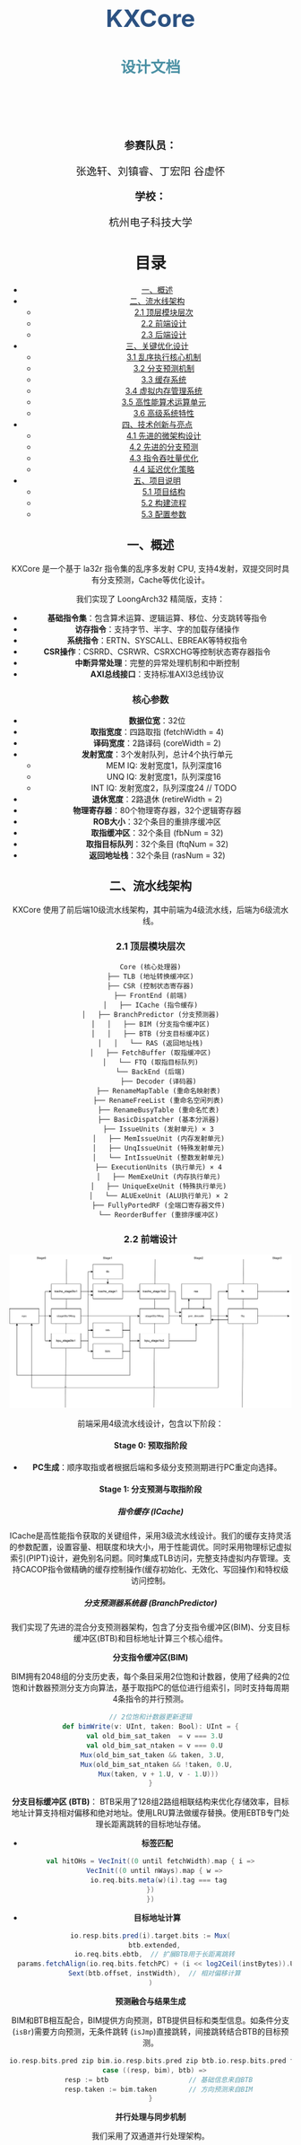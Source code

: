 <div style="text-align: center; page-break-after: always;">
    <h1 style="font-size: 32pt; color: #2c5282; margin-top: 100pt;">KXCore</h1>
    <h2 style="font-size: 20pt; color: #4a90a4; margin-top: 30pt;">设计文档</h2>
    <div style="margin-top: 80pt; font-size: 14pt;">
        <p><strong>参赛队员：</strong></p>
        <p>张逸轩、刘镇睿、丁宏阳 谷虚怀</p>
        <p><strong>学校：</strong></p>
        <p>杭州电子科技大学</p>
    </div>

# 目录

- [一、概述](#一概述)
- [二、流水线架构](#二流水线架构)
  - [2.1 顶层模块层次](#21-顶层模块层次)
  - [2.2 前端设计](#22-前端设计)
  - [2.3 后端设计](#23-后端设计)
- [三、关键优化设计](#三关键优化设计)
  - [3.1 乱序执行核心机制](#31-乱序执行核心机制)
  - [3.2 分支预测机制](#32-分支预测机制)
  - [3.3 缓存系统](#33-缓存系统)
  - [3.4 虚拟内存管理系统](#34-虚拟内存管理系统)
  - [3.5 高性能算术运算单元](#35-高性能算术运算单元)
  - [3.6 高级系统特性](#36-高级系统特性)
- [四、技术创新与亮点](#四技术创新与亮点)
  - [4.1 先进的微架构设计](#41-先进的微架构设计)
  - [4.2 先进的分支预测](#42-先进的分支预测)
  - [4.3 指令吞吐量优化](#43-指令吞吐量优化)
  - [4.4 延迟优化策略](#44-延迟优化策略)
- [五、项目说明](#五项目说明)
  - [5.1 项目结构](#51-项目结构)
  - [5.2 构建流程](#52-构建流程)
  - [5.3 配置参数](#53-配置参数)

<div style="page-break-after: always;"></div>


## 一、概述

KXCore 是一个基于 la32r 指令集的乱序多发射 CPU, 支持4发射，双提交同时具有分支预测，Cache等优化设计。

我们实现了 LoongArch32 精简版，支持：
- **基础指令集**：包含算术运算、逻辑运算、移位、分支跳转等指令
- **访存指令**：支持字节、半字、字的加载存储操作
- **系统指令**：ERTN、SYSCALL、EBREAK等特权指令
- **CSR操作**：CSRRD、CSRWR、CSRXCHG等控制状态寄存器指令
- **中断异常处理**：完整的异常处理机制和中断控制
- **AXI总线接口**：支持标准AXI3总线协议

### 核心参数
- **数据位宽**：32位
- **取指宽度**：四路取指 (fetchWidth = 4)
- **译码宽度**：2路译码 (coreWidth = 2)
- **发射宽度**：3个发射队列，总计4个执行单元
  - MEM IQ: 发射宽度1，队列深度16
  - UNQ IQ: 发射宽度1，队列深度16  
  - INT IQ: 发射宽度2，队列深度24
  // TODO
- **退休宽度**：2路退休 (retireWidth = 2)
- **物理寄存器**：80个物理寄存器，32个逻辑寄存器
- **ROB大小**：32个条目的重排序缓冲区
- **取指缓冲区**：32个条目 (fbNum = 32)
- **取指目标队列**：32个条目 (ftqNum = 32)
- **返回地址栈**：32个条目 (rasNum = 32)

## 二、流水线架构

KXCore 使用了前后端10级流水线架构，其中前端为4级流水线，后端为6级流水线。

### 2.1 顶层模块层次
```
Core (核心处理器)
├── TLB (地址转换缓冲区)
├── CSR (控制状态寄存器)
├── FrontEnd (前端)
│   ├── ICache (指令缓存)
│   ├── BranchPredictor (分支预测器)
│   │   ├── BIM (分支指令缓冲区)
│   │   ├── BTB (分支目标缓冲区)
│   │   └── RAS (返回地址栈)
│   ├── FetchBuffer (取指缓冲区)
│   └── FTQ (取指目标队列)
└── BackEnd (后端)
    ├── Decoder (译码器)
    ├── RenameMapTable (重命名映射表)
    ├── RenameFreeList (重命名空闲列表)
    ├── RenameBusyTable (重命名忙表)
    ├── BasicDispatcher (基本分派器)
    ├── IssueUnits (发射单元) × 3
    │   ├── MemIssueUnit (内存发射单元)
    │   ├── UnqIssueUnit (特殊发射单元)
    │   └── IntIssueUnit (整数发射单元)
    ├── ExecutionUnits (执行单元) × 4
    │   ├── MemExeUnit (内存执行单元)
    │   ├── UniqueExeUnit (特殊执行单元)
    │   └── ALUExeUnit (ALU执行单元) × 2
    ├── FullyPortedRF (全端口寄存器文件)
    └── ReorderBuffer (重排序缓冲区)
```

### 2.2 前端设计

![前端架构图](KXCore_FrontEnd.png)

前端采用4级流水线设计，包含以下阶段：

#### Stage 0: 预取指阶段

- **PC生成**：顺序取指或者根据后端和多级分支预测期进行PC重定向选择。

#### Stage 1: 分支预测与取指阶段

##### 指令缓存 (ICache)
   
ICache是高性能指令获取的关键组件，采用3级流水线设计。我们的缓存支持灵活的参数配置，设置容量、相联度和块大小，用于性能调优。同时采用物理标记虚拟索引(PIPT)设计，避免别名问题。同时集成TLB访问，完整支持虚拟内存管理。支持CACOP指令做精确的缓存控制操作(缓存初始化、无效化、写回操作)和特权级访问控制。

##### 分支预测器系统器 (BranchPredictor)
   
我们实现了先进的混合分支预测器架构，包含了分支指令缓冲区(BIM)、分支目标缓冲区(BTB)和目标地址计算三个核心组件。
   
**分支指令缓冲区(BIM)** 

BIM拥有2048组的分支历史表，每个条目采用2位饱和计数器，使用了经典的2位饱和计数器预测分支方向算法，基于取指PC的低位进行组索引，同时支持每周期4条指令的并行预测。

```scala
// 2位饱和计数器更新逻辑
def bimWrite(v: UInt, taken: Bool): UInt = {
  val old_bim_sat_taken  = v === 3.U
  val old_bim_sat_ntaken = v === 0.U
  Mux(old_bim_sat_taken && taken, 3.U, 
    Mux(old_bim_sat_ntaken && !taken, 0.U, 
    Mux(taken, v + 1.U, v - 1.U)))
}
```
   
**分支目标缓冲区 (BTB)**：
BTB采用了128组2路组相联结构来优化存储效率，目标地址计算支持相对偏移和绝对地址。使用LRU算法做缓存替换。使用EBTB专门处理长距离跳转的目标地址存储。

- **标签匹配**

```scala
val hitOHs = VecInit((0 until fetchWidth).map { i =>
  VecInit((0 until nWays).map { w =>
    io.req.bits.meta(w)(i).tag === tag
})
})
```

- **目标地址计算**
```scala
io.resp.bits.pred(i).target.bits := Mux(
  btb.extended,
  io.req.bits.ebtb,  // 扩展BTB用于长距离跳转
  params.fetchAlign(io.req.bits.fetchPC) + (i << log2Ceil(instBytes)).U +
  Sext(btb.offset, instWidth),  // 相对偏移计算
)
```

**预测融合与结果生成**

BIM和BTB相互配合，BIM提供方向预测，BTB提供目标和类型信息。如条件分支(`isBr`)需要方向预测，无条件跳转 (`isJmp`)直接跳转，间接跳转结合BTB的目标预测。

```scala
io.resp.bits.pred zip bim.io.resp.bits.pred zip btb.io.resp.bits.pred foreach { 
  case ((resp, bim), btb) =>
    resp := btb                    // 基础信息来自BTB
    resp.taken := bim.taken        // 方向预测来自BIM
}
```

**并行处理与同步机制**
   
我们采用了双通道并行处理架构。
   
- **双通道设计**：
```scala
// ICache和BPU并行处理
icacheStage1.io.req.valid := pipeStage0to1.io.out.valid && 
                             icacheStage0to1.io.resp.valid
bpuStage1.io.req.valid := pipeStage0to1.io.out.valid && 
                          bpuStage0to1.io.resp.valid
```
   
- **数据流同步**：
     ```scala
     // 从Stage 0获取预处理数据
     bpuStage1.io.req.bits.bim := bpuStage0to1.io.resp.bits.bim
     bpuStage1.io.req.bits.btb.meta := bpuStage0to1.io.resp.bits.btb.meta
     ```
   
   - **握手协议**：确保两个通道的结果同步
```scala
val s1_fire = pipeStage0to1.io.out.valid && 
              icacheStage0to1.io.resp.valid && 
              bpuStage0to1.io.resp.valid &&
              icacheStage1to2.io.req.ready && 
              pipeStage1to2.io.in.ready
```

**即时重定向机制**
   
我们在Stage 1内部实现了快速的PC重定向，同时优先处理第一个预测跳转的指令
   
- **重定向条件检测**：
```scala
val s1_redirects = (0 until fetchWidth).map { i =>
  s1_fetchMask(i) && s1_bpuResp.pred(i).target.valid &&
  (s1_bpuResp.pred(i).isJmp ||
  (s1_bpuResp.pred(i).isBr && s1_bpuResp.pred(i).taken))
}
```
   
- **重定向目标选择**：
```scala
stage1Redirect.bits := Mux(
  s1_redirects.reduce(_ || _),
  s1_bpuResp.pred(PriorityEncoder(s1_redirects)).target.bits,
  nextFetch(s1_fetchPC),  // 顺序取指
)
```

#### Stage 2: 预解码阶段 

预解码阶段是我们 KXCore 前端设计的核心优化阶段，通过提前识别和处理控制流指令，可以显著提高分支预测精度和取指效率。

##### 控制流指令识别与分类

KXCore在预解码阶段实现了完整的控制流指令识别系统，识别分支指令(`isBr`)、跳转指令(`isB`)、间接跳转(`isJIRL`)、特殊指令(`isIDLE`)

##### 函数调用、返回识别和返回地址栈(RAS)管理

通过识别函数调用和返回模式，使用RAS专门优化函数调用和返回预测，提高分支预测准确率。RAS 具有32个条目的深度栈，支持深度嵌套函数调用，函数调用时自动压入返回地址，返回时自动弹出预测地址，自动维护栈顶指针，支持栈回滚恢复。
   
- 函数调用识别(`isCall`)
```scala
// BL指令直接调用
(inst === BL.inst) || 
// JIRL r1, rj, 0 形式的调用
(inst === JIRL.inst && inst(4,0) === 1.U && inst(25,10) === 0.U)
```
   
- 函数返回识别 (`isRet`)
```scala
// JIRL r0, r1, 0 标准返回模式
inst === JIRL.inst && inst(4,0) === 0.U && 
inst(9,5) === 1.U && inst(25,10) === 0.U
```

- 检测到函数调用时，压入下一条指令地址

```scala
ras.io.write.valid := s2_fire && !s2_exception.valid && 
                      s2_fetchBundle.cfiIdx.valid && s2_callMask(s2_cfiIdx)
ras.io.write.addr := s2_pcs(s2_cfiIdx +& 1.U)
```

##### 控制流指令优先级处理
   
预解码阶段实现了智能的控制流指令选择机制，在取指宽度内检测第一个控制流指令，控制流指令后的指令被自动屏蔽，避免错误执行，根据控制流类型计算新的取指目标。
   
```scala
val s2_cfiMask = PriorityEncoderOH(VecInit((0 until fetchWidth).map { i =>
  s2_fetchMask(i) && (s2_jmpMask(i) || (s2_brMask(i) && s2_bpuResp.pred(i).taken))
}).asUInt)
```

##### 分支预测结果验证
   
预解码阶段对Stage 1的分支预测结果进行验证和修正，包括验证条件分支的taken/not-taken预测，验证跳转目标地址的正确性，并在发现预测错误时立即触发重定向

#### Stage 3: 发送指令阶段

发送指令阶段是前端流水线的最后一个阶段，主要负责缓冲前端处理结果并向后端提供稳定的指令流。该阶段包含两个关键组件：取指缓冲区(FetchBuffer)和取指目标队列(FTQ)。

##### 取指缓冲区 (FetchBuffer)

取指缓冲区是连接前端和后端的关键缓冲结构，将前端的取指包转换为后端可以处理的微操作序列。缓冲区总共32个条目，按行组织存储结构，每行包含2个条目(coreWidth=2)，共16行，支持高效的并行访问，采用一热编码的头尾指针，简化指针管理和冲突检测。

**入队操作机制**
取指缓冲区接收来自Stage 2的完整取指包，并转换为微操作格式。

- **取指包解析**：将FetchBundle中的4条指令逐一转换为MicroOp格式
```scala
for (i <- 0 until fetchWidth) {
  val pc = io.enq.bits.pcs(i)
  in_uops(i).pcLow := pc(log2Ceil(fetchBytes) - 1, 0)
  in_uops(i).inst  := io.enq.bits.insts(i)
  in_uops(i).ftqIdx := io.enq.bits.ftqIdx
  in_uops(i).isBr   := io.enq.bits.brMask(i)
  in_uops(i).isB    := io.enq.bits.bMask(i)
  in_uops(i).isJirl := io.enq.bits.jirlMask(i)
}
```

- **动态写入索引生成**：使用循环递增的方式为每条有效指令分配存储位置
```scala
var enq_idx = tail
for (i <- 0 until fetchWidth) {
  enq_idxs(i) := enq_idx
  enq_idx = Mux(in_mask(i), inc(enq_idx), enq_idx)
}
```

- **冲突检测机制**：检测写入操作是否会与读取头指针冲突
```scala
val do_enq = !(atHead && maybeFull || mightHitHead)
```

**出队操作机制**
缓冲区每周期向后端提供最多2条微操作(coreWidth=2)。

- **行级读取**：一次读取一整行数据，提供2个微操作给后端译码器
- **冲突避免**：检测读取操作是否会与写入尾指针冲突
```scala
val tail_collisions = VecInit((0 until fbNum).map(i => 
  head(i / coreWidth) && (!maybeFull || (i % coreWidth != 0).B))).asUInt & tail
val do_deq = io.deq.ready && !will_hit_tail
```

- **有效性管理**：为每个输出的微操作提供有效性标记，支持变长输出

**流水线刷新处理**
当收到流水线刷新信号时，立即清空所有缓冲区内容，将头尾指针重置为初始状态，为新的指令流做准备
```scala
when(io.flush) {
  head      := 1.U
  tail      := 1.U
  maybeFull := false.B
}
```

##### 取指目标队列 (FTQ)

取指目标队列 FTQ 是用于保存从 ICache 接收到的指令代码以及与该地址相关的分支预测信息, 用来供流水线在 微操作阶段执行作参考。

**队列管理架构**
32个条目的环形队列，支持高吞吐量的取指操作，每个FTQ条目包含完整的取指和分支预测信息：

```scala
class FTQBundle extends Bundle {
  val fetchPC   = UInt(vaddrWidth.W)      // 取指PC地址
  val rasIdx    = UInt(log2Ceil(rasNum).W) // RAS栈指针
  val brMask    = UInt(fetchWidth.W)       // 分支指令掩码
  val cfiIdx    = Valid(UInt(log2Ceil(fetchWidth).W)) // 控制流指令索引
  val cfiIsB    = Bool()                   // 是否为无条件跳转
  val cfiIsBr   = Bool()                   // 是否为条件分支
  val cfiIsJirl = Bool()                   // 是否为间接跳转
  val meta      = new BranchPredictionMeta // 分支预测元数据
}
```

**入队操作处理**
FTQ与FetchBuffer同步入队，记录每次取指操作的完整信息：

```scala
when(do_enq) {
  val new_entry = Wire(new FTQBundle)
  new_entry.fetchPC      := io.enq.bits.pc
  new_entry.rasIdx       := io.enq.bits.rasIdx
  new_entry.brMask       := io.enq.bits.brMask
  new_entry.cfiIdx       := io.enq.bits.cfiIdx
  // 根据CFI类型设置控制流标记
  new_entry.cfiIsB       := io.enq.bits.bMask(io.enq.bits.cfiIdx.bits)
  new_entry.cfiIsBr      := io.enq.bits.brMask(io.enq.bits.cfiIdx.bits)
  new_entry.cfiIsJirl    := io.enq.bits.jirlMask(io.enq.bits.cfiIdx.bits)
}
```

**分支预测更新支持**
FTQ提供分支预测器的延迟更新机制，确保预测准确性，当bpu_ptr追上deq_ptr时，触发分支预测更新，使用下一个条目的fetchPC作为当前分支的目标地址

```scala
when(bpu_ptr =/= deq_ptr) {
  bpu_ptr := WrapInc(bpu_ptr, ftqNum)
  val bpuEntry = ram(bpu_ptr)
  val target   = ram(WrapInc(bpu_ptr, ftqNum)).fetchPC
  
  io.bpuUpdate.valid   := bpuEntry.cfiIdx.valid || bpuEntry.brMask =/= 0.U
  io.bpuUpdate.fetchPC := bpuEntry.fetchPC
  io.bpuUpdate.target  := target
}
```

**重定向和恢复机制**
FTQ支持分支预测错误和异常的快速恢复，当后端发生重定向时，回滚FTQ到正确的状态，同时提供RAS指针的恢复信息，确保函数调用栈的正确性。

```scala
when(io.redirect.valid) {
  enq_ptr    := WrapInc(io.redirect.idx, ftqNum)
  maybe_full := false.B
  
  // 如果有分支恢复信息，更新CFI状态
  when(io.redirect.brRecovery.valid) {
    redirect_new_entry.cfiIdx    := io.redirect.brRecovery.cfiIdx
    redirect_new_entry.cfiIsB    := io.redirect.brRecovery.cfiIsB
    redirect_new_entry.cfiIsBr   := io.redirect.brRecovery.cfiIsBr
    redirect_new_entry.cfiIsJirl := io.redirect.brRecovery.cfiIsJirl
  }
}
```

**后端接口支持**
FTQ为后端执行单元提供PC查询接口，支持3个并发的PC查询请求，满足多个执行单元的需求，为正在入队的条目提供实时的PC信息
```scala
for (i <- 0 until 3) {
  val idx = io.reqs(i)
  io.resps(i).valid := idx =/= enq_ptr || io.enq.fire
  io.resps(i).entry := ram(idx)
  when(idx === enq_ptr) {
    io.resps(i).entry.fetchPC := io.enq.bits.pc  // 实时数据
  }
}
```

### 2.3 后端设计

![后端架构图](KXCore_BackEnd.png)

#### Stage 0: 译码与重命名1阶段

译码与重命名1阶段是后端流水线的起始阶段，承担着将前端取指结果转换为后端可执行微操作的核心任务。重命名设计通过将架构寄存器映射到物理寄存器的虚拟设计，用来打破数据输出依赖和反依赖关系，从而解决写后写和写后读数据冒险。

##### 指令译码系统

**主要模块**：[`Decoder`](../superscalar/src/KXCore/superscalar/core/backend/Decode/Decoder.scala)

KXCore的指令译码器采用了基于Chisel `DecodeField`的高效译码架构，能够在单周期内完成复杂的LoongArch32指令解析。译码器通过多个并行的控制字段生成器，同时提取指令的各种属性信息，避免了传统译码器的串行瓶颈。

**发射队列类型分配** (`IQTypeControlField`)

译码器首先根据指令特性将其分配到三个专用发射队列之一。这种分类策略充分考虑了指令的执行特性和资源需求，实现了高效的并行处理：

- **内存发射队列 (IQT_MEM)**：承担所有访存相关指令的调度任务
  - 加载指令：`LD_B`、`LD_H`、`LD_W`、`LD_BU`、`LD_HU`支持不同数据宽度的内存读取
  - 存储指令：`ST_B`、`ST_H`、`ST_W`支持精确的内存写入操作
  - 原子指令：`LL_W`、`SC_W`提供原子性内存访问保证
  - 内存屏障：`DBAR`、`IBAR`确保内存操作的顺序性

- **特殊发射队列 (IQT_UNQ)**：处理需要特殊资源或顺序执行的指令
  - 乘除法指令：`MUL_W`、`MULH_W`、`MULH_WU`、`DIV_W`、`MOD_W`、`DIV_WU`、`MOD_WU`
  - CSR操作：`CSRRD`、`CSRWR`、`CSRXCHG`系列指令管理控制状态寄存器
  - 系统指令：`BREAK`、`SYSCALL`、`ERTN`处理异常和系统调用
  - TLB管理：`TLBSRCH`、`TLBRD`、`TLBWR`、`TLBFILL`、`INVTLB`
  - 计数器访问：`RDCNTID_W`、`RDCNTVH_W`、`RDCNTVL_W`
  - 缓存操作：`CACOP`、`CPUCFG`

- **整数发射队列 (IQT_INT)**：承担高频的整数运算指令,为双发射
  - 算术运算：`ADD_W`、`SUB_W`、`ADDI_W`等基础算术操作
  - 逻辑运算：`AND`、`OR`、`XOR`、`NOR`等位操作
  - 比较指令：`SLT`、`SLTU`、`SLTI`、`SLTUI`
  - 移位运算：`SLL_W`、`SRL_W`、`SRA_W`及其立即数版本
  - 分支指令：`BEQ`、`BNE`、`BLT`、`BGE`、`BLTU`、`BGEU`
  - 跳转指令：`B`、`BL`、`JIRL`

**功能单元类型识别** (`FUTypeControlField`)

在确定发射队列的同时，译码器还可以识别指令所需的功能单元类型，确保指令能够被正确的执行单元处理：

- **ALU功能单元** (`FUT_ALU`)：处理基础的算术逻辑运算
- **内存功能单元** (`FUT_MEM`)：处理所有内存访问操作
- **乘法功能单元** (`FUT_MUL`)：专门处理乘法运算
- **除法功能单元** (`FUT_DIV`)：专门处理除法和取模运算
- **控制流功能单元** (`FUT_CFI`)：处理分支跳转指令
- **CSR功能单元** (`FUT_CSR`)：处理系统级操作

**操作数类型解析**

译码器通过操作数分析，为每条指令确定数据来源和目标：

- **第一操作数选择** (`OP1SelControlField`)：
  - `OP1_RS1`：使用源寄存器1的值
  - `OP1_PC`：使用程序计数器的值（用于PC相对寻址）

- **第二操作数选择** (`OP2SelControlField`)：
  - `OP2_RS2`：使用源寄存器2的值
  - `OP2_IMM`：使用指令中的立即数
  - `OP2_NEXT`：使用下一条指令地址（用于链接跳转）

**立即数类型识别** (`IMMTypeControlField`)

译码器根据指令格式自动识别立即数的类型和长度：
- `IMM_5U`：5位无符号立即数（移位量）
- `IMM_12`：12位有符号立即数（算术运算）
- `IMM_12U`：12位无符号立即数（逻辑运算）
- `IMM_14`：14位立即数（链式载存）
- `IMM_16`：16位立即数（分支偏移）
- `IMM_20`：20位立即数（高位立即数）
- `IMM_26`：26位立即数（长跳转）

**源寄存器有效性检测**

译码器读取每条指令的寄存器使用模式，避免不必要的寄存器读取：

- **RS1控制** (`RS1ControlField`)：识别是否需要读取源寄存器1
- **RS2控制** (`RS2ControlField`)：识别是否需要读取源寄存器2，同时区分从Rk或Rd字段读取

**目标寄存器写回控制** (`WBControlField`)

译码器确定指令的写回目标，支持多种写回模式：
- `destRd`：写回到Rd寄存器（大多数指令）
- `destR1`：写回到R1寄存器（链接跳转BL）
- `destRj`：写回到Rj寄存器（RDCNTID指令）
- `destNone`：不写回任何寄存器（存储、分支等）

**特殊指令属性标记**

译码器还为指令附加重要的执行属性：
- **唯一性标记** (`UniqControlField`)：标识需要顺序执行的指令
- **提交刷新标记** (`CommitFlushControlField`)：标识提交时需要刷新流水线的指令
- **忙表标记** (`BusyControlField`)：标识是否需要在忙表中跟踪

##### 寄存器重命名系统

寄存器重命名是 KXCore 实现乱序执行的核心机制，通过将逻辑寄存器动态映射到物理寄存器，消除了指令间的假依赖关系，大幅提升了指令级并行度。

**重命名映射表** (`RenameMapTable`)

重命名映射表维护着逻辑寄存器到物理寄存器的动态映射关系。我们设计了双映射表，分别用来维护推测状态和提交状态：

- **推测映射表** (`renMapTable`)：反映当前推测执行状态下的寄存器映射
- **提交映射表** (`comMapTable`)：反映已提交指令的确定寄存器映射

这种设计在分支预测错误或异常发生时，能够快速恢复到正确的寄存器状态。映射表支持每周期2条指令的并行重命名，通过内部旁路机制解决同周期内的依赖关系：

```scala
// 内部旁路逻辑：如果前面的指令正在重命名同一个逻辑寄存器
io.mapResps(i).prs1 := (0 until coreWidth).foldLeft(renMapTable(io.mapReqs(i).lrs1))((p, k) =>
  Mux(bypass.B && io.renRemapReqs(k).valid && io.renRemapReqs(k).ldst === io.mapReqs(i).lrs1, 
      io.renRemapReqs(k).pdst, p))
```

**空闲物理寄存器管理** (`RenameFreeList`)

空闲列表维护可分配的物理寄存器池，采用位向量表示法实现高效的分配和回收：

- **分配机制**：使用`SelectFirstN`从空闲位向量中选择前N个可用寄存器
- **推测分配跟踪**：`specAllocList`跟踪推测分配的寄存器，支持分支预测错误时的回滚
- **双重回收**：支持正常提交回收和推测回收两种模式

空闲列表的初始状态将前32个物理寄存器映射到对应的逻辑寄存器，其余48个寄存器加入空闲池，为重命名提供充足的资源：

```scala
val freeList = RegInit(UInt(pregNum.W), Cat(~(0.U((pregNum - lregNum).W)), 0.U(lregNum.W)))
```

**忙表管理** (`RenameBusyTable`)

忙表负责给发射队列的依赖检查提供信息，它跟踪每个物理寄存器的数据就绪状态：

- **忙状态设置**：指令分配新的物理寄存器时，立即将其标记为忙
- **忙状态清除**：执行单元写回结果时，清除对应物理寄存器的忙标记
- **旁路检测**：支持同周期内的依赖检测和旁路

忙表的更新采用了写回优先的策略，确保数据就绪信息的及时性：

```scala
// 先清除写回的寄存器忙状态，再设置新分配的寄存器忙状态
val busyTableWb = busyTable & ~(io.wbPdsts zip io.wbValids)
  .map { case (pdst, valid) => UIntToOH(pdst) & Fill(pregNum, valid.asUInt) }
  .reduce(_ | _)
```

##### 微操作生成与数据流

经过译码和重命名处理后，每条指令被转换为包含完整执行信息的微操作(`MicroOp`)。微操作包含了指令执行所需的全部信息：

- **基础信息**：程序计数器、原始指令编码、ROB索引、FTQ索引
- **重命名结果**：物理源寄存器号(`prs1`/`prs2`)、物理目标寄存器号(`pdst`)、陈旧物理寄存器号(`stalePdst`)
- **控制信息**：功能单元类型、发射队列类型、执行命令、立即数
- **状态标记**：忙表查询结果、特殊属性标记

**数据依赖解析**

在重命名阶段，系统已经将数据依赖关系转换为物理寄存器依赖。忙表查询结果直接反映了操作数的就绪状态，为后续的发射调度提供精确的依赖信息。

**流水线控制**

Stage 0支持完整的流水线控制机制：
- **异常处理**：译码异常时停止后续处理，保持流水线状态
- **分支预测错误恢复**：通过重命名状态回滚快速恢复正确状态
- **资源冲突处理**：当物理寄存器不足时，暂停新指令的重命名

#### Stage 1: 重命名2与分派阶段

重命名2与分派阶段，负责完成寄存器重命名过程并将微操作分发到相应执行资源。

**主要模块**：[`BasicDispatcher`](../superscalar/src/KXCore/superscalar/core/backend/Dispatch/Dispatcher.scala)、重命名相关模块、[`ReorderBuffer`](../superscalar/src/KXCore/superscalar/core/backend/ReorderBuffer.scala)

##### 物理寄存器分配完成

在Stage 1中，重命名系统完成对需要写回寄存器的指令的物理寄存器分配过程。这个过程涉及多个关键组件的协调工作：

**空闲寄存器分配机制**

KXCore采用了高效的物理寄存器分配策略，支持每周期为最多2条指令同时分配物理寄存器。分配过程通过以下步骤完成：

- **分配请求生成**：只有目标寄存器非零(`ldst ≠ 0`)的指令才需要分配新的物理寄存器
- **分配可用性检查**：`RenameFreeList`检查是否有足够的空闲物理寄存器可供分配
- **物理寄存器分配**：使用`SelectFirstN`电路从空闲位向量中优先选择编号较小的可用寄存器

```scala
renameFreeList.io.allocPregs(i).ready := disData.bits(i).valid && disData.bits(i).bits.ldst =/= 0.U
dis_alloc_regs(i) := Mux(
  renameFreeList.io.allocPregs(i).ready,
  renameFreeList.io.allocPregs(i).bits,  // 新分配的物理寄存器
  dis_alloc_regs(i)                      // 保持之前的分配结果
)
```

**重命名映射表更新**

分配完物理寄存器后，系统立即更新重命名映射表，建立新的逻辑到物理寄存器映射关系：

```scala
renameMapTable.io.renRemapReqs(i).valid := disData.bits(i).valid && disData.bits(i).bits.ldst =/= 0.U
renameMapTable.io.renRemapReqs(i).ldst  := disData.bits(i).bits.ldst  // 逻辑目标寄存器
renameMapTable.io.renRemapReqs(i).pdst  := disData.bits(i).bits.pdst  // 新的物理寄存器
```

##### 依赖关系检测

Stage 1通过高级的依赖关系解析机制，处理指令间复杂的数据依赖和同周期内的寄存器重命名冲突：

**同周期依赖检测**

当多条指令在同一周期进行重命名时，可能出现后面的指令依赖前面指令的写回结果的情况。KXCore通过精巧的前向传播逻辑解决这一问题：

```scala
for (j <- 0 until i) {
  when(decToRen.bits(j).valid) {
    // 处理写后写依赖 (WAW)：获取最新的陈旧寄存器
    when(disData.bits(j).bits.ldst === disData.bits(i).bits.ldst) {
      disData.bits(i).bits.stalePdst := Mux(disUopFireReg(j), dis_alloc_regs(j), disData.bits(j).bits.pdst)
    }
    // 处理真依赖 (RAW)：获取最新的源寄存器1
    when(disData.bits(j).bits.ldst === disData.bits(i).bits.lrs1) {
      disData.bits(i).bits.prs1 := Mux(disUopFireReg(j), dis_alloc_regs(j), disData.bits(j).bits.pdst)
    }
    // 处理真依赖 (RAW)：获取最新的源寄存器2
    when(disData.bits(j).bits.ldst === disData.bits(i).bits.lrs2) {
      disData.bits(i).bits.prs2 := Mux(disUopFireReg(j), dis_alloc_regs(j), disData.bits(j).bits.pdst)
    }
  }
}
```

这种机制确保了即使在同一周期内存在复杂的寄存器依赖关系，每条指令也能获得正确的物理寄存器映射。

**忙表状态查询**

忙表查询为每条指令提供其源操作数的就绪状态信息，这是发射队列进行动态调度的关键依据：

```scala
renameBusyTable.io.uopReqs(i)    := disData.bits(i).bits  // 提供微操作信息
renameBusyTable.io.rebusyReqs(i) := disData.bits(i).valid // 标记新分配的寄存器为忙

// 获取操作数就绪状态
disData.bits(i).bits.prs1Busy := renameBusyTable.io.busyResps(i).prs1Busy
disData.bits(i).bits.prs2Busy := renameBusyTable.io.busyResps(i).prs2Busy
```

##### 重排序缓冲区分配

每条指令在分派前必须在重排序缓冲区(ROB)中分配一个条目，以支持按序提交和精确异常处理：

**ROB条目分配策略**

ROB采用了循环队列的管理方式，支持每周期最多2条指令的分配：

- **分配索引计算**：使用头尾指针管理ROB的分配和提交
- **条目可用性检查**：确保ROB未满且有足够的条目可供分配
- **异常信息记录**：为可能产生异常的指令预先分配异常处理资源

```scala
rob.io.alloc(i).valid := disData.bits(i).valid
rob.io.alloc(i).uop   := disData.bits(i).bits

// ROB分配的条目索引反馈给微操作
disData.bits(i).bits.robIdx := rob.io.alloc(i).idx
```

**特殊指令处理**

ROB在分配过程中对特殊指令进行特别处理：

- **异常指令**：提前记录异常信息，便于后续的精确异常处理
- **刷新指令**：如`ERTN`、`IBAR`等指令标记为需要在提交时刷新流水线
- **唯一指令**：确保某些需要顺序执行的指令在ROB为空时才能分配

##### 基础分派器机制

**主要模块**：[`BasicDispatcher`](../superscalar/src/KXCore/superscalar/core/backend/Dispatch/Dispatcher.scala)

KXCore采用基础分派器策略，这种设计在简化控制逻辑的同时保证了分派的正确性：

**最坏情况假设策略**

基础分派器采用保守的分派策略，假设最坏情况下所有指令都可能发送到同一个发射队列。这种设计的核心思想是：

- **统一就绪检查**：所有发射队列的就绪信号进行逻辑与运算，只有当所有队列都能接受指令时才允许分派
- **类型匹配分派**：根据指令的`iqType`字段将其精确分发到对应的发射队列
- **全局反压处理**：任何一个发射队列的阻塞都会影响整个分派过程

```scala
val ren_readys = io.dis_uops.map(d => VecInit(d.map(_.ready)).asUInt).reduce(_ & _)
for (w <- 0 until coreWidth) {
  io.ren_uops(w).ready := ren_readys(w)  // 全局就绪信号
}

// 根据IQ类型进行分派
dis(w).valid := io.ren_uops(w).valid && io.ren_uops(w).bits.iqType === issueParam.iqType
dis(w).bits  := io.ren_uops(w).bits
```

**分派流控制**

分派阶段实现了精密的流控制机制，确保在各种资源约束下的正确操作：

**多重约束检查**

每条指令的分派需要满足多个条件：

```scala
disData.bits(i).valid := decToRen.valid && decToRen.bits(i).valid && !disUopFireReg(i) &&
  (renameFreeList.io.allocPregs(i).valid || disData.bits(i).bits.ldst === 0.U) &&  // 物理寄存器可用
  (!disData.bits(i).bits.isUnique || (dis_first_valid_yet && rob.io.empty)) &&     // 唯一指令检查
  rob.io.alloc(i).ready && dispatcher.io.ren_uops(i).ready && !block_dis           // ROB和分派器就绪
```

**唯一指令序列化**

对于标记为唯一(`isUnique`)的指令，分派器确保其序列化执行：

- **首指令优先**：只有当前周期的第一条有效指令才能是唯一指令
- **ROB空检查**：唯一指令只能在ROB为空时分派，确保没有其他指令在执行
- **后续阻塞**：唯一指令分派后阻塞后续所有指令的分派

**部分分派处理**

当某些指令由于资源不足无法分派时，系统采用部分分派机制：

- **分派掩码记录**：`disUopFireReg`记录哪些指令已经成功分派
- **剩余指令保持**：未分派的指令保持在Stage 1，等待下一周期的分派机会
- **状态一致性**：确保部分分派不会破坏寄存器重命名的一致性

##### 资源可用性综合管理

Stage 1作为资源分配的关键阶段，需要综合管理多种硬件资源：

**物理寄存器资源**
- 监控空闲物理寄存器的数量
- 预测未来几个周期的寄存器需求
- 在资源不足时暂停新指令的分派

**ROB条目资源**
- 跟踪ROB的填充状态
- 确保有足够的条目支持新指令分配
- 处理ROB满时的反压机制

**发射队列容量**
- 监控各个发射队列的可用空间
- 根据指令类型分布预测队列负载
- 在队列满时选择性阻塞相应类型指令

这种综合的资源管理策略确保了Stage 1能够在各种工作负载下稳定运行，为后续的乱序执行阶段提供高质量的微操作流。通过精密的依赖解析、智能的资源分配和灵活的流控制，Stage 1成功地将顺序的指令流转换为可以高效并行处理的微操作序列。

#### Stage 2: 发射阶段

发射阶段是我们KXCore处理器实现乱序执行的核心所在，通过精心设计的发射单元架构，成功地将顺序分派的微操作转换为可以乱序并行执行的指令流。在这一阶段，我们采用了基于数据流驱动的动态调度策略，提升了 CPU 的指令级并行性。

**主要模块**：发射单元 ([`IssueUnit`](../superscalar/src/KXCore/superscalar/core/backend/Issue/IssueUnit.scala))、发射槽位 ([`IssueSlot`](../superscalar/src/KXCore/superscalar/core/backend/Issue/IssueSlot.scala))

##### 我们的三路发射队列架构

我们在KXCore中设计了3个专用发射队列，每个队列都针对不同类型的指令进行了专门优化。这种分离式设计让我们能够为不同的指令类型提供最适合的调度策略和资源配置。

**内存发射队列 (MEM IQ)**

我们为内存访问指令专门设计了一个发射队列，深度为12个条目，发射宽度为1。选择这样的配置是因为内存指令通常具有更长的执行延迟，需要更深的队列来缓冲等待的指令：

- **处理指令类型**：我们将所有访存相关指令都路由到这个队列
  - 加载指令：`LD_B`、`LD_H`、`LD_W`、`LD_BU`、`LD_HU`
  - 存储指令：`ST_B`、`ST_H`、`ST_W`
  - 原子指令：`LL_W`、`SC_W`提供原子内存访问
  - 内存屏障：`DBAR`、`IBAR`确保内存顺序

- **特殊优化**：我们为内存队列实现了地址计算的预处理和数据转发机制，最大化内存访问的效率

**特殊发射队列 (UNQ IQ)**

我们为需要特殊处理或长延迟的指令设计了这个队列，同样配置为深度12、发射宽度1：

- **乘除法指令**：`MUL_W`、`MULH_W`、`MULH_WU`、`DIV_W`、`MOD_W`、`DIV_WU`、`MOD_WU`
- **系统级操作**：`CSRRD`、`CSRWR`、`CSRXCHG`系列CSR指令
- **特权指令**：`BREAK`、`SYSCALL`、`ERTN`等异常处理指令
- **TLB管理**：`TLBSRCH`、`TLBRD`、`TLBWR`、`TLBFILL`、`INVTLB`
- **计数器访问**：`RDCNTID_W`、`RDCNTVH_W`、`RDCNTVL_W`
- **缓存操作**：`CACOP`、`CPUCFG`

我们将这些指令归类到特殊队列是因为它们通常需要独占某些硬件资源，或者具有特殊的执行语义。

**整数发射队列 (INT IQ)**

这是 CPU 中最繁忙的发射队列，因此为其配置了最大的深度（20个条目）和最高的发射宽度（2路发射）：

- **处理指令类型**：我们将高频的整数运算指令都分配到这个队列
  - 算术运算：`ADD_W`、`SUB_W`、`ADDI_W`等
  - 逻辑运算：`AND`、`OR`、`XOR`、`NOR`、`ANDI`、`ORI`、`XORI`
  - 比较指令：`SLT`、`SLTU`、`SLTI`、`SLTUI`
  - 移位运算：`SLL_W`、`SRL_W`、`SRA_W`及其立即数版本
  - 分支指令：`BEQ`、`BNE`、`BLT`、`BGE`、`BLTU`、`BGEU`
  - 跳转指令：`B`、`BL`、`JIRL`

- **双发射优化**：我们实现了同时发射2条整数指令的能力，这使得 CPU 能够充分利用两个ALU执行单元的并行处理能力

##### 发射槽位设计

**发射槽位核心机制** ([`IssueSlot`](../superscalar/src/KXCore/superscalar/core/backend/Issue/IssueSlot.scala))

KXCore 为每个发射队列条目设计了智能的发射槽位，每个槽位都是一个独立的状态机，能够自主地管理指令的生命周期：

**操作数就绪检测**

我们在每个发射槽位中实现了精确的操作数就绪检测机制。每个槽位维护两个就绪位：`p1`（源寄存器1就绪）和`p2`（源寄存器2就绪）：

```scala
when(io.in_uop.valid) {
  p1 := io.in_uop.bits.lrs1 === 0.U || !io.in_uop.bits.prs1Busy  // R0或不忙
  p2 := io.in_uop.bits.lrs2 === 0.U || !io.in_uop.bits.prs2Busy  // R0或不忙
}
```

设计考虑了LoongArch架构中R0寄存器恒为0的特性，对于使用R0作为源寄存器的指令，我们直接将其标记为就绪。

**唤醒机制实现**

KXCore 实现了高效的唤醒传播网络，当执行单元完成计算并写回结果时，所有等待该寄存器的指令会在同一周期被唤醒：

```scala
for (i <- 0 until wbPortNum) {
  when(io.wakeup_ports(i).valid && (io.wakeup_ports(i).bits === next_uop.prs1)) {
    p1 := true.B  // 源寄存器1就绪
  }
  when(io.wakeup_ports(i).valid && (io.wakeup_ports(i).bits === next_uop.prs2)) {
    p2 := true.B  // 源寄存器2就绪
  }
}
```

KXCore 的唤醒网络连接了所有的写回端口，确保任何执行单元的写回都能立即传播到所有等待的指令。

**优先级发射请求**

KXCore 在发射槽位中实现了优先级机制，对于控制流指令给予更高的发射优先级：

```scala
val high_priority = slot_uop.isB || slot_uop.isBr || slot_uop.isJirl
io.request_hp := io.request && high_priority
```

这种设计让我们能够优先处理分支和跳转指令，减少分支预测错误时的恢复延迟。

##### 动态调度算法

**年龄矩阵调度策略**

我们采用了基于年龄的调度策略，确保老指令优先获得发射机会。在我们的`IssueUnitCollapsing`实现中，我们使用压缩队列的方式管理指令的相对年龄：

**压缩队列机制**

我们设计的压缩队列能够自动消除发射后留下的空隙，保持指令的相对顺序：

```scala
val vacants = issue_slots.map(!_.valid) ++ io.dis_uops.map(!_.valid)
// 计算每个条目需要向前移动的距离
for (i <- 1 until numEntries + dispatchWidth) {
  shamts_oh(i) := SaturatingCounterOH(shamts_oh(i - 1), vacants(i - 1), maxShift)
}
```

我们的压缩机制确保了队列中的指令能够自动向队头移动，老指令始终保持在较前的位置。

**功能单元匹配发射**

功能单元匹配算法，确保指令只会发射到能够处理它的执行单元：

```scala
for (w <- 0 until issueWidth) {
  val can_allocate = (issue_slots(i).uop.fuType & io.fu_types(w)) =/= 0.U
  when(requests(i) && !uop_issued && can_allocate && !port_issued(w)) {
    issue_slots(i).grant := io.iss_uops(w).ready
    io.iss_uops(w).valid := requests(i)
    io.iss_uops(w).bits  := issue_slots(i).uop
  }
}
```

我们的算法确保每个发射端口只会被分配一条指令，同时每条指令只会发射到兼容的执行单元。

##### 流水线控制机制

**流水线刷新处理**

当分支预测错误或异常发生时，我们需要快速清空发射队列中的错误路径指令：

```scala
valid := MuxCase(
  valid,
  Seq(
    io.kill                    -> false.B,  // 流水线刷新，清空所有条目
    (io.grant || io.clear)     -> false.B,  // 指令发射或移动，清空当前条目
  )
)
```

设计确保在流水线刷新时能够在单周期内清空所有发射队列，为新的正确路径指令腾出空间。

**背压处理机制**

我们实现了完整的背压处理机制，当执行单元无法接受新指令时，发射队列会暂停发射：

```scala
val will_be_available = RegNext(
  VecInit((issue_slots zip issue_slots_will_be_valid).map { case (slot, will_be_valid) =>
    (!will_be_valid || slot.clear) && !slot.in_uop.valid
  })
)
val num_available = PopCount(will_be_available)
for (w <- 0 until dispatchWidth) {
  io.dis_uops(w).ready := num_available > w.U  // 根据可用空间决定是否接受新指令
}
```

##### 性能优化

**分离式队列设计优势**

我们采用分离式发射队列设计的主要优势在于：

- **专门化优化**：我们能够为不同类型的指令提供最适合的队列深度和发射宽度
- **减少冲突**：我们避免了不同类型指令争夺同一发射资源的问题
- **简化控制**：我们能够为每个队列实现最优的调度策略

**唤醒延迟优化**

KXCore 的唤醒网络设计最小化了从写回到唤醒的延迟，实现了单周期的唤醒传播。这让我们能够在指令完成执行的下一个周期就发射依赖指令，大大提高了处理器的吞吐量。

通过这种优化后发射架构，我们的KXCore处理器能够在保证正确性的前提下，最大化地挖掘指令级并行性，为后续的执行阶段提供充足的指令流。

#### Stage 3: 执行阶段
**主要模块**：执行单元 ([`ExecutionUnit`](../superscalar/src/KXCore/superscalar/core/backend/Execute/ExecutionUnit.scala))

KXCore配置了4个执行单元，支持并行执行：

1. **ALU执行单元 (ALUExeUnit)** 2 个：
   - 支持基本算术运算：ADD、SUB、SLT、SLTU等
   - 支持逻辑运算：AND、OR、XOR、NOR等
   - 支持移位运算：SLL、SRL、SRA等
   - 支持分支指令：BEQ、BNE、BLT、BGE等
   - 每个ALU单元支持1个读端口，可并行执行两条整数指令

2. **内存执行单元 (MemExeUnit)**：
   - 集成数据缓存(DCache)的访存执行单元
   - 支持字节、半字、字的加载存储操作
   - 集成地址计算和TLB访问
   - 通过AXI总线与外部内存交互
   - 支持异常处理（地址异常、TLB缺失等）

3. **特殊执行单元 (UniqueExeUnit)**：
   - **乘法器**：3级流水线Wallace乘法器，支持32位乘法
   - **除法器**：Booth除法器，支持有符号和无符号除法
   - **CSR操作**：完整的控制状态寄存器访问和管理
   - **系统指令**：BREAK、SYSCALL、ERTN等特权指令
   - **计数器访问**：稳定计数器读取

**执行特性**：
- 支持数据转发，减少数据冒险
- 异常检测和处理
- 分支预测验证和重定向

#### Stage 4: 写回阶段
**主要功能**：执行结果写回和状态更新

- **结果写回**：执行结果写回物理寄存器文件 (`FullyPortedRF`)
  - 支持多个写端口，对应不同执行单元
  - ALU单元：2个写端口
  - 内存单元：1个写端口  
  - 特殊单元：1个写端口（乘法）+ 1个写端口（除法）
- **唤醒机制**：通过写回端口唤醒等待相关数据的指令
  - 广播写回的物理寄存器号到所有发射队列
  - 更新发射队列中等待指令的操作数就绪状态
- **ROB更新**：将执行结果和状态写入重排序缓冲区
- **异常信息收集**：收集执行阶段产生的异常信息

#### Stage 5: 提交阶段
**主要模块**：重排序缓冲区 ([`ReorderBuffer`](../superscalar/src/KXCore/superscalar/core/backend/Commit/ReorderBuffer.scala))

- **按序提交**：保证指令按程序顺序提交，维护程序语义正确性
  - ROB采用环形缓冲区设计，支持32个条目
  - 每周期最多提交2条指令 (retireWidth = 2)
  - 只有ROB头部的指令才能提交
- **异常处理**：处理执行阶段的异常和中断
  - 支持精确异常：异常指令之前的指令正常提交，之后的指令被丢弃
  - 异常类型：地址异常、指令异常、系统调用、中断等
  - 异常处理时自动刷新流水线和分支预测状态
- **分支重定向**：处理分支预测错误
  - 验证分支预测结果，如有错误触发重定向
  - 刷新错误路径上的所有指令
  - 恢复分支预测器状态和寄存器重命名状态
- **架构状态更新**：更新架构可见的处理器状态
  - 释放已提交指令占用的物理寄存器
  - 更新程序计数器(PC)
  - 更新CSR寄存器状态
  - 向前端发送提交信息，更新取指目标队列(FTQ)

## 三、关键优化设计

### 3.1 乱序执行核心机制

#### 寄存器重命名系统
KXCore采用了寄存器重命名技术：
- **物理寄存器池**：80个物理寄存器 32个逻辑寄存器，提供2.5倍的寄存器容量
- **重命名映射表 (RenameMapTable)**：维护逻辑到物理寄存器的动态映射
  - 支持回滚操作，异常时快速恢复寄存器状态
  - 提交时的映射更新和旧寄存器释放
- **空闲列表 (RenameFreeList)**：高效管理可用物理寄存器
  - 支持每周期2个寄存器的分配和释放
  - 采用循环队列设计，避免分配冲突
- **忙表 (RenameBusyTable)**：跟踪寄存器数据就绪状态
  - 与唤醒机制紧密集成，支持快速状态更新
  - 消除WAR和WAW数据冲突，提高并行度

#### 动态调度机制
- **基于数据流的调度**：指令根据操作数就绪状态动态发射
- **年龄矩阵选择**：保证老指令优先发射，维护程序语义
- **唤醒传播网络**：写回结果快速传播到所有等待指令
- **发射队列独立管理**：3个发射队列并行工作，提高发射带宽

#### 推测执行与恢复
- **分支预测推测**：基于分支预测结果的推测执行
- **检查点机制**：关键状态的快照和恢复
- **流水线刷新**：预测错误时的快速流水线清空
- **状态回滚**：寄存器重命名状态的精确恢复

#### 精确异常处理
- **ROB序列化**：通过重排序缓冲区保证指令按序提交
- **异常检测点**：在提交阶段统一处理所有异常
- **上下文保存**：异常时的完整处理器状态保存
- **异常向量表**：支持多种异常类型的向量化处理
- **数据依赖检测**：在发射队列中检测操作数就绪状态
- **唤醒机制**：写回结果时广播唤醒依赖指令
- **乱序发射**：操作数就绪的指令可以乱序发射执行
- **按序提交**：通过ROB保证指令按程序顺序提交

### 3.2 分支预测机制
KXCore采用了先进的混合分支预测器架构，实现高精度的分支预测：

#### 多级分支预测器组合
- **分支指令缓冲区 (BIM)**：2048组的分支历史表，采用2位饱和计数器预测分支方向
  - 支持动态学习和更新机制，能够适应不同的分支行为模式
  - 通过双端口设计支持并发读写操作
- **分支目标缓冲区 (BTB)**：128组2路组相联设计，预测分支目标地址
  - 支持扩展BTB设计，处理长距离跳转的目标地址存储
  - 采用LRU替换策略，优化缓存命中率
  - 集成分支类型识别（条件分支、无条件跳转、间接跳转）
- **返回地址栈 (RAS)**：32条目的函数调用栈，专门优化函数返回预测
  - 硬件实现的栈结构，避免软件栈管理开销
  - 支持深度嵌套函数调用的高精度预测

#### 高级预测特性
- **分支预测融合**：BIM和BTB协同工作，分别处理方向和目标预测
- **预测失败恢复**：支持分支预测失败时的快速恢复机制和状态回滚
- **多取指支持**：支持每周期4条指令的并行分支预测
- **预测更新策略**：采用写回阶段的延迟更新，避免预测器状态不一致

### 3.3 缓存系统
KXCore实现了高性能的缓存层次结构：

#### 指令缓存 (ICache)
- **缓存配置**：支持可配置的容量和相联度
- **预取机制**：支持指令预取和缓存一致性协议
- **多级流水线**：3级流水线设计，优化访问延迟
- **CACOP指令支持**：支持缓存操作指令，实现精确的缓存控制

// TODO
#### 数据缓存 (DCache) 
- **集成设计**：与内存执行单元紧密集成
- **写回策略**：支持写回和写穿策略
- **缓存一致性**：支持多级缓存一致性协议
- **异常处理**：集成缓存异常检测和处理机制

### 3.4 虚拟内存管理系统

#### 高性能TLB设计
KXCore实现了完整的LoongArch32虚拟内存管理：
- **TLB条目管理**：支持可配置数量的TLB条目
- **页面大小支持**：同时支持4KB和2MB页面
- **地址空间标识符(ASID)**：10位ASID支持多进程地址空间隔离
- **全局页面支持**：支持全局页面标记，优化内核页面访问
- **特权级检查**：硬件特权级验证，支持4级特权模式

#### TLB操作指令
- **TLBSRCH**：TLB搜索指令，支持虚拟地址查找
- **TLBRD**：TLB读取指令，读取指定TLB条目
- **TLBWR**：TLB写入指令，更新指定TLB条目  
- **TLBFILL**：TLB填充指令，处理TLB缺失
- **INVTLB**：TLB无效指令，支持多种无效策略

#### 内存访问类型(MAT)
- **缓存一致性控制**：支持多种内存访问类型
- **页面权限管理**：读、写、执行权限的硬件检查
- **脏位管理**：自动脏位更新和检查

#### 直接映射窗口(DMW)
- **快速地址转换**：绕过TLB的直接地址映射
- **特权级控制**：支持不同特权级的访问控制
- **段式地址映射**：支持虚拟段到物理段的直接映射

### 3.5 高性能算术运算单元

#### Wallace树乘法器
KXCore实现了先进的Wallace树乘法器：
- **Booth编码优化**：采用Booth-2编码减少部分积数量
- **3级流水线设计**：深度流水线优化，支持每周期一次乘法操作
- **混合精度支持**：支持有符号和无符号32位乘法
- **并行压缩树**：使用压缩树结构减少加法器延迟

#### Booth除法器
高效的除法运算实现：
- **Booth算法**：支持有符号和无符号除法
- **逐位除法**：32位数据宽度的完整除法支持
- **零除检测**：硬件级零除异常检测和处理
- **余数计算**：同时输出商和余数，支持MOD指令

### 3.6 高级系统特性

#### 完整的CSR系统
KXCore实现了LoongArch32的完整控制状态寄存器系统：
- **处理器状态管理**：CRMD、PRMD、EUEN等状态寄存器
- **异常处理寄存器**：ERA、EENTRY、ECFG、ESTAT等
- **TLB管理寄存器**：TLBIDX、TLBEHI、TLBELO0/1等
- **定时器系统**：TCFG、TVAL、TICLR定时器寄存器
- **稳定计数器**：64位高精度系统计数器

#### 中断处理系统
- **8位中断输入**：支持多种中断源
- **中断优先级**：硬件中断优先级仲裁
- **中断屏蔽**：灵活的中断使能和屏蔽控制
- **中断向量化**：支持向量化中断处理

#### 调试和验证支持
- **Difftest接口**：完整的Difftest协议支持，便于功能验证
- **性能计数器**：内置性能监控和分析功能
- **调试寄存器**：支持实时寄存器状态监控
- **波形调试**：详细的内部信号输出，支持深度调试

## 四、技术创新与亮点

### 4.1 先进的微架构设计
- **深度乱序执行**：10级流水线设计，支持高效的乱序执行
- **多发射架构**：3个发射队列，4个执行单元的并行处理能力
- **智能调度算法**：基于数据流的动态调度，最大化指令级并行

### 4.2 先进的分支预测
- **混合预测器**：BIM、BTB、RAS的协同预测
- **高容量设计**：2048组BIM + 128组BTB，提供高预测精度
- **快速恢复机制**：预测失败时的高效状态恢复

### 4.3 指令吞吐量优化
- **理论峰值性能**：每周期最多取指4条、译码2条、发射4条、提交2条指令
- **高并发设计**：
  - 前端：4路并行取指，支持跨Cache Line取指
  - 后端：3个独立发射队列，4个并行执行单元
  - 提交：2路并行提交，支持高吞吐量指令退休

### 4.4 延迟优化策略
- **数据转发网络**：执行单元间的快速数据转发，减少数据冒险延迟
- **分支预测优化**：多级分支预测器减少分支延迟惩罚
- **缓存层次优化**：指令和数据缓存的智能预取和替换策略
- **流水线平衡**：前端4级+后端6级的平衡设计，避免流水线气泡

## 五、项目说明

### 5.1 项目结构
```bash
KXCore/
├── common/                    # 通用模块
│   ├── src/KXCore/common/
│   │   ├── Instruction.scala  # 指令定义和解码
│   │   ├── Parameters.scala   # 参数配置
│   │   ├── Stage.scala       # 流水线阶段基类
│   │   ├── peripheral/       # 外设接口
│   │   └── utils/           # 工具类
├── superscalar/              # 超标量架构实现
│   ├── src/KXCore/superscalar/
│   │   ├── Parameters.scala  # 超标量参数
│   │   ├── Top.scala        # 顶层模块
│   │   └── core/            # 核心实现
│   │       ├── Core.scala   # 核心主模块
│   │       ├── frontend/    # 前端模块
│   │       └── backend/     # 后端模块
└── build/                   # 生成的Verilog文件
```

### 5.2 构建流程

使用 mill 构建 chisel 项目，生成对应的 verilog 文件。

```bash
cd ./IP/KXcore
make build
```

### 5.3 配置参数

配置参数位于 `/superscalar/src/KXCore/superscalar/Elaborate.scala`，通过修改 `CoreParameters` 来启动 debug 模式 和 打开 DiffTest

主要配置参数定义在`Parameters.scala`中：
- **CommonParameters**：通用参数（数据宽度、地址宽度等）
- **FrontendParameters**：前端参数（取指宽度、缓冲区大小等）
- **BackendParameters**：后端参数（发射宽度、ROB大小等）
- **CoreParameters**：整体核心参数，组合各模块参数
